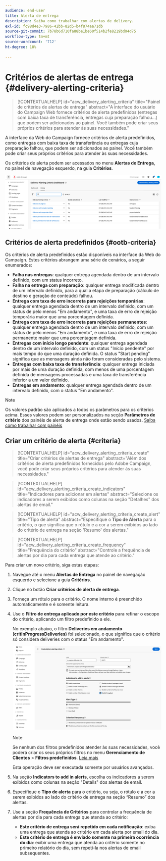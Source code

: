 ```yaml
---
audience: end-user
title: Alerta de entrega
description: Saiba como trabalhar com alertas de delivery.
exl-id: fc98d4e3-7986-42bb-82d5-b4f874aa71db
source-git-commit: 7b78b6d710fa88be1be60f514b2fe8219bd04d75
workflow-type: tm+mt
source-wordcount: '712'
ht-degree: 18%

---
```


# Critérios de alertas de entrega {#delivery-alerting-criteria}

>[!CONTEXTUALHELP]
>id="acw_delivery_alerting_criteria"
>title="Painel de critérios de alertas de entrega"
>abstract="A interface do usuário do Campaign Web fornece critérios de alerta predefinidos (entregas com baixa taxa de transferência, entregas cuja preparação falhou...) que podem ser adicionados ao painel. Você também pode criar seus próprios critérios para atender às suas necessidades."

A interface da Web do Campaign fornece critérios de alerta predefinidos, como entregas com baixa taxa de transferência ou entregas cuja preparação falhou, que podem ser adicionados ao painel. Você também pode criar seus próprios critérios para atender às suas necessidades.

Os critérios de alerta podem ser acessados no menu **Alertas de Entrega**, no painel de navegação esquerdo, na guia **Critérios**.

![Lista de critérios de alerta exibidos no menu Alerta de Entrega](assets/alerting-criteria-list.png)

## Critérios de alerta predefinidos {#ootb-criteria}

Os critérios de alerta predefinidos estão disponíveis na interface da Web do Campaign. Estes critérios abrangem uma série de cenários, a seguir enumerados:

* **Falha nas entregas**: qualquer entrega agendada dentro de um intervalo definido, com um status incorreto.
* **Falha na entrega com preparação**: qualquer entrega modificada dentro de um intervalo definido, para a qual a etapa de preparação (cálculo de destino e geração de conteúdo) falhou.
* **Entrega com taxa de erro incorreta para rejeições temporárias**: qualquer entrega agendada dentro de um intervalo definido, com um status de pelo menos &quot;Em andamento&quot;, e uma taxa de erro de rejeição temporária maior que uma porcentagem definida.
* **Entrega com taxa de erro incorreta para rejeições permanentes**: qualquer entrega agendada dentro de um intervalo definido, com um status de pelo menos &quot;Em andamento&quot;, e uma taxa de erro de rejeição permanente maior que uma porcentagem definida.
* **Entregas com início longo pendente**: qualquer entrega agendada dentro de um intervalo definido, com um status &quot;Início pendente&quot; por mais tempo do que uma duração definida. O status &quot;Start pending&quot; significa que as mensagens ainda não foram consideradas pelo sistema.
* **Entregas com baixa taxa de transferência**: qualquer entrega iniciada por mais de uma duração definida, com menos de uma porcentagem definida de mensagens processadas e uma taxa de transferência inferior a um valor definido.
* **Entregas em andamento**: qualquer entrega agendada dentro de um intervalo definido, com o status &quot;Em andamento&quot;.

>[!NOTE]
>
>Os valores padrão são aplicados a todos os parâmetros para os critérios acima. Esses valores podem ser personalizados na seção **Parâmetros de critério** dos painéis de alerta de entrega onde estão sendo usados. [Saiba como trabalhar com painéis](../msg/delivery-alerting-dashboards.md)

## Criar um critério de alerta {#criteria}

>[!CONTEXTUALHELP]
>id="acw_delivery_alerting_criteria_create"
>title="Criar critérios de alertas de entrega"
>abstract="Além dos critérios de alerta predefinidos fornecidos pelo Adobe Campaign, você pode criar seus próprios critérios para atender às suas necessidades."

>[!CONTEXTUALHELP]
>id="acw_delivery_alerting_criteria_create_indicators"
>title="Indicadores para adicionar em alertas"
>abstract="Selecione os indicadores a serem exibidos como colunas na seção &quot;Detalhes&quot; dos alertas de email."

>[!CONTEXTUALHELP]
>id="acw_delivery_alerting_criteria_create_alert"
>title="Tipo de alerta"
>abstract="Especifique o **Tipo de Alerta** para o critério, o que significa que o rótulo e a cor a serem exibidos ao lado do critério de entrega na seção &#39;Resumo&#39; dos alertas."

>[!CONTEXTUALHELP]
>id="acw_delivery_alerting_criteria_create_frequency"
>title="Frequência do critério"
>abstract="Controle a frequência de alertas por dia para cada entrega que atende ao critério."

Para criar um novo critério, siga estas etapas:

1. Navegue até o menu **Alertas de Entrega** no painel de navegação esquerdo e selecione a guia **Critérios**.
1. Clique no botão **Criar critérios de alerta de entrega**.
1. Forneça um rótulo para o critério. O nome interno é preenchido automaticamente e é somente leitura.
1. Use o **Filtro de entrega aplicado por este critério** para refinar o escopo do critério, aplicando um filtro predefinido a ele.

   No exemplo abaixo, o filtro **Deliveries em andamento (critInProgressDeliveries)** foi selecionado, o que significa que o critério só considera deliveries com o status &quot;Em andamento&quot;.

   ![Exemplo de propriedades de critérios de alerta com o filtro selecionado](assets/alerting-criteria-properties.png)

   >[!NOTE]
   >
   >Se nenhum dos filtros predefinidos atender às suas necessidades, você poderá criar os seus próprios filtros no menu **Gerenciamento de Clientes** > **Filtros predefinidos**. [Leia mais](../get-started/predefined-filters.md)
   >
   >Esta operação deve ser executada somente por usuários avançados.

1. Na seção **Indicators to add in alerts**, escolha os indicadores a serem exibidos como colunas na seção &quot;Details&quot; dos alertas de email.

1. Especifique o **Tipo de alerta** para o critério, ou seja, o rótulo e a cor a serem exibidos ao lado do critério de entrega na seção “Resumo” dos alertas.

1. Use a seção **Frequência de Critérios** para controlar a frequência de alertas por dia para cada entrega que atenda ao critério:

   * **Este critério de entrega será repetido em cada notificação**: exiba uma entrega que atenda ao critério em cada alerta por email do dia.
   * **Este critério de entrega é enviado somente na primeira ocorrência do dia**: exibir uma entrega que atenda ao critério somente no primeiro relatório do dia, sem repeti-la nos alertas de email subsequentes.
